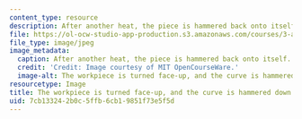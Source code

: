 ```yaml
---
content_type: resource
description: After another heat, the piece is hammered back onto itself.
file: https://ol-ocw-studio-app-production.s3.amazonaws.com/courses/3-a04-modern-blacksmithing-and-physical-metallurgy-fall-2008/7cb133242b0c5ffb6cb19851f73e5f5d_032.jpg
file_type: image/jpeg
image_metadata:
  caption: After another heat, the piece is hammered back onto itself.
  credit: 'Credit: Image courtesy of MIT OpenCourseWare.'
  image-alt: The workpiece is turned face-up, and the curve is hammered down and back.
resourcetype: Image
title: The workpiece is turned face-up, and the curve is hammered down and back
uid: 7cb13324-2b0c-5ffb-6cb1-9851f73e5f5d
---
```

